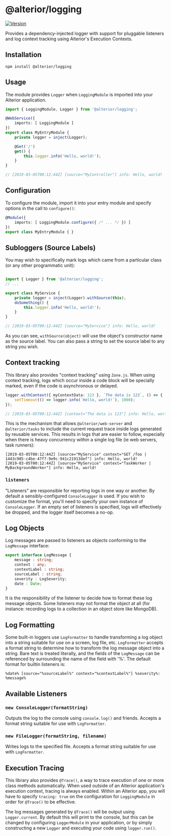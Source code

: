 # @alterior/logging

[![Version](https://img.shields.io/npm/v/@alterior/logging.svg)](https://www.npmjs.com/package/@alterior/logging)

Provides a dependency-injected logger with support for pluggable listeners and log context tracking using Alterior's
Execution Contexts.

## Installation

```
npm install @alterior/logging
```

## Usage 

The module provides `Logger` when `LoggingModule` is imported into your Alterior application.

```typescript
import { LoggingModule, Logger } from '@alterior/logging';

@WebService({
    imports: [ LoggingModule ]
})
export class MyEntryModule { 
    private logger = inject(Logger);

    @Get('/')
    get() {
        this.logger.info('Hello, world!');
    }
}

// [2019-03-05T00:12:44Z] [source="MyController"] info: Hello, world!
```

## Configuration

To configure the module, import it into your entry module and specify options in the call to `configure()`:

```typescript
@Module({
    imports: [ LoggingModule.configure({ /* ... */ }) ]
})
export class MyEntryModule { }
```

## Subloggers (Source Labels)

You may wish to specifically mark logs which came from a particular class (or any other programmatic unit):

```typescript

import { Logger } from '@alterior/logging';
// ...

export class MyService {
    private logger = inject(Logger).withSource(this);
    doSomething() {
        this.logger.info('Hello, world!');
    }
}

// [2019-03-05T00:12:44Z] [source="MyService"] info: Hello, world!
```

As you can see, `withSource(object)` will use the object's constructor name as the source label. You can also pass a string to set the source label to any string you wish.

## Context tracking

This library also provides "context tracking" using `Zone.js`. When using context tracking, logs which occur inside a code block will be specially marked, even if the code is asynchronous or delayed.

```typescript
logger.withContext({ myContextData: 123 }, `The data is 123`, () => {
    setTimeout(() => logger.info(`Hello, world!`), 1000);
});

// [2019-03-05T00:12:44Z] [context="The data is 123"] info: Hello, world!
```

This is the mechanism that allows `@alterior/web-server` and `@alterior/tasks` to include the current request trace inside logs generated by reusable services. This results in logs that are easier to follow,
especially when there is heavy concurrency within a single log file (ie web servers, task runners):

```
[2019-03-05T00:12:44Z] [source="MyService" context="GET /foo | 1443c985-c4be-47f7-9e9c-941c21913def"] info: Hello, world!
[2019-03-05T00:12:44Z] [source="MyService" context="TaskWorker | MyBackgroundWorker"] info: Hello, world!
```

### `listeners`

"Listeners" are responsible for reporting logs in one way or another. By default a sensibly-configured `ConsoleLogger` is used. If you wish to customize the format, you'll need to specify your own instance of `ConsoleLogger`. If an empty set of listeners is specified, logs will effectively be dropped, and the logger itself becomes a no-op.

## Log Objects

Log messages are passed to listeners as objects conforming to the `LogMessage` interface:

```typescript
export interface LogMessage {
    message : string;
    context : any;
    contextLabel : string;
    sourceLabel : string;
    severity : LogSeverity;
    date : Date;
}
```

It is the responsibility of the listener to decide how to format these log message objects. Some listeners may not format the object at all (for instance: recording logs to a collection in an object store like MongoDB).

## Log Formatting

Some built-in loggers use `LogFormatter` to handle transforming a log object into a string suitable for use on a screen, log file, etc. `LogFormatter` accepts a format string to determine how to transform the log message object into a string. Bare text is treated literally, and the fields of the `LogMessage` can be referenced by surrounding the name of the field with '%'. The default format for builtin listeners is:

```
%date% [source="%sourceLabel%" context="%contextLabel%"] %severity%: %message%
```

## Available Listeners

### `new ConsoleLogger(formatString)`

Outputs the log to the console using `console.log()` and friends. Accepts a format string suitable for use with `LogFormatter`.

### `new FileLogger(formatString, filename)`

Writes logs to the specified file. Accepts a format string suitable for use with `LogFormatter`.

## Execution Tracing

This library also provides `@Trace()`, a way to trace execution of one or more class methods 
automatically. When used outside of an Alterior application's execution context, tracing is 
always enabled. Within an Alterior app, you will have to specify `tracing: true` on the 
configuration for `LoggingModule` in order for `@Trace()` to be effective.

The log messages generated by `@Trace()` will be output using `Logger.current`. By default 
this will print to the console, but this can be changed by configuring `LoggerModule` in your
application, or by simply constructing a new `Logger` and executing your code using `logger.run()`.